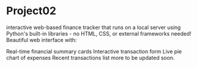 # Project02

 interactive web-based finance tracker that runs on a local server using Python's built-in libraries - no HTML, CSS, or external frameworks needed!
Beautiful web interface with:

Real-time financial summary cards
Interactive transaction form
Live pie chart of expenses
Recent transactions list
more to be updated soon.
